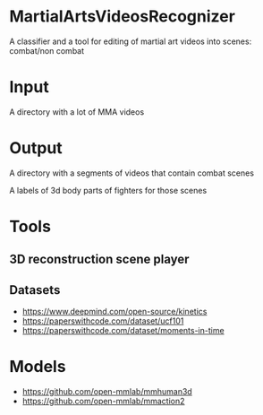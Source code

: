 # MartialArtsVideosRecognizer
A classifier and a tool for editing of martial art videos into scenes: combat/non combat


# Input

A directory with a lot of MMA videos

# Output

A directory with a segments of videos that contain combat scenes

A labels of 3d body parts of fighters for those scenes

# Tools

## 3D reconstruction scene player


## Datasets

 - https://www.deepmind.com/open-source/kinetics
 - https://paperswithcode.com/dataset/ucf101
 - https://paperswithcode.com/dataset/moments-in-time


# Models

 - https://github.com/open-mmlab/mmhuman3d
 - https://github.com/open-mmlab/mmaction2

